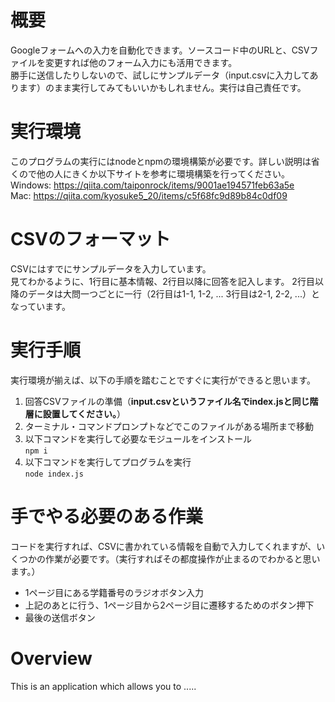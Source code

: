 # 概要
Googleフォームへの入力を自動化できます。ソースコード中のURLと、CSVファイルを変更すれば他のフォーム入力にも活用できます。  
勝手に送信したりしないので、試しにサンプルデータ（input.csvに入力してあります）のまま実行してみてもいいかもしれません。実行は自己責任です。

# 実行環境
このプログラムの実行にはnodeとnpmの環境構築が必要です。詳しい説明は省くので他の人にきくか以下サイトを参考に環境構築を行ってください。  
Windows: https://qiita.com/taiponrock/items/9001ae194571feb63a5e  
Mac: https://qiita.com/kyosuke5_20/items/c5f68fc9d89b84c0df09

# CSVのフォーマット
CSVにはすでにサンプルデータを入力しています。  
見てわかるように、1行目に基本情報、2行目以降に回答を記入します。
2行目以降のデータは大問一つごとに一行（2行目は1-1, 1-2, ... 3行目は2-1, 2-2, ...）となっています。

# 実行手順
実行環境が揃えば、以下の手順を踏むことですぐに実行ができると思います。
1. 回答CSVファイルの準備（**input.csvというファイル名でindex.jsと同じ階層に設置してください。**）
1. ターミナル・コマンドプロンプトなどでこのファイルがある場所まで移動
2. 以下コマンドを実行して必要なモジュールをインストール  
```npm i```
3. 以下コマンドを実行してプログラムを実行  
```node index.js```


# 手でやる必要のある作業
コードを実行すれば、CSVに書かれている情報を自動で入力してくれますが、いくつかの作業が必要です。（実行すればその都度操作が止まるのでわかると思います。）
- 1ページ目にある学籍番号のラジオボタン入力
- 上記のあとに行う、1ページ目から2ページ目に遷移するためのボタン押下
- 最後の送信ボタン


# Overview
This is an application which allows you to .....